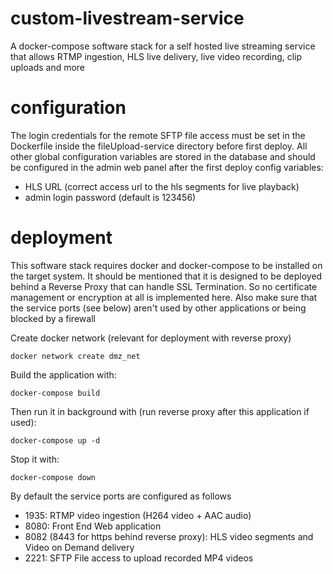 # custom-livestream-service
A docker-compose software stack for a self hosted live streaming service that allows RTMP ingestion, HLS live delivery, live video recording, clip uploads and more

# configuration
The login credentials for the remote SFTP file access must be set in the Dockerfile inside the fileUpload-service directory before first deploy.
All other global configuration variables are stored in the database and should be configured in the admin web panel after the first deploy
config variables:
  - HLS URL (correct access url to the hls segments for live playback)
  - admin login password (default is 123456)

# deployment 
This software stack requires docker and docker-compose to be installed on the target system.
It should be mentioned that it is designed to be deployed behind a Reverse Proxy that can
handle SSL Termination. So no certificate management or encryption at all is implemented here.
Also make sure that the service ports (see below) aren't used by other applications or being blocked by a firewall

Create docker network (relevant for deployment with reverse proxy)
```shell
docker network create dmz_net
```

Build the application with:
```shell
docker-compose build 
```

Then run it in background with (run reverse proxy after this application if used):
```shell
docker-compose up -d 
```

Stop it with:
```shell
docker-compose down
```

By default the service ports are configured as follows
  - 1935: RTMP video ingestion (H264 video + AAC audio)
  - 8080: Front End Web application 
  - 8082 (8443 for https behind reverse proxy): HLS video segments and Video on Demand delivery
  - 2221: SFTP File access to upload recorded MP4 videos
  
